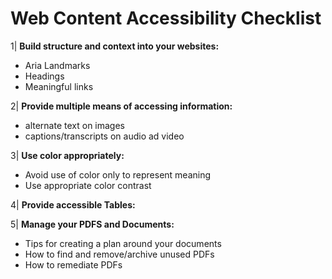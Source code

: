 # Web Content Accessibility Checklist
1| **Build structure and context into your websites:**
- Aria Landmarks
- Headings
- Meaningful links

2| **Provide multiple means of accessing information:**
- alternate text on images
- captions/transcripts on audio ad video

3| **Use color appropriately:**
- Avoid use of color only to represent meaning
- Use appropriate color contrast 

4| **Provide accessible Tables:**

5| **Manage your PDFS and Documents:**
- Tips for creating a plan around your documents
- How to find and remove/archive unused PDFs
- How to remediate PDFs
